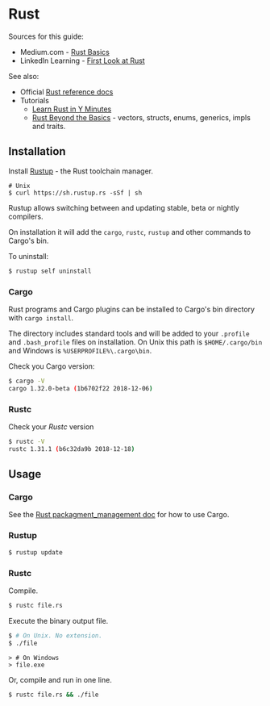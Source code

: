# Rust

Sources for this guide:

- Medium.com - [Rust Basics](https://medium.com/learning-rust/rust-basics-e73304ab35c7)
- LinkedIn Learning - [First Look at Rust](https://www.linkedin.com/learning/first-look-rust)

See also:

- Official [Rust reference docs](https://doc.rust-lang.org/reference/introduction.html)
- Tutorials
    - [Learn Rust in Y Minutes](https://learnxinyminutes.com/docs/rust/)
    - [Rust Beyond the Basics](https://medium.com/learning-rust/rust-beyond-the-basics-4fc697e3bf4f) - vectors, structs, enums, generics, impls and traits.


## Installation

Install [Rustup](https://rustup.rs/) - the Rust toolchain manager.

```
# Unix
$ curl https://sh.rustup.rs -sSf | sh
```

Rustup allows switching between and updating stable, beta or nightly compilers.

On installation it will add the `cargo`, `rustc`, `rustup` and other commands to Cargo's bin.


To uninstall:

```bash
$ rustup self uninstall
```


### Cargo

Rust programs and Cargo plugins can be installed to Cargo's bin directory with `cargo install`.

The directory includes standard tools and will be added to your `.profile` and `.bash_profile` files on installation. On Unix this path is `$HOME/.cargo/bin` and Windows is `%USERPROFILE%\.cargo\bin`.

Check you Cargo version:

```bash
$ cargo -V
cargo 1.32.0-beta (1b6702f22 2018-12-06)
```


### Rustc

Check your _Rustc_ version

```bash
$ rustc -V
rustc 1.31.1 (b6c32da9b 2018-12-18)
```


## Usage


### Cargo

See the [Rust packagment_management doc](package_management/README.md) for how to use Cargo.


### Rustup

```bash
$ rustup update
```

### Rustc

Compile.

```bash
$ rustc file.rs
```

Execute the binary output file.

```bash
$ # On Unix. No extension.
$ ./file
```

```
> # On Windows
> file.exe
```

Or, compile and run in one line.

```bash
$ rustc file.rs && ./file
```
